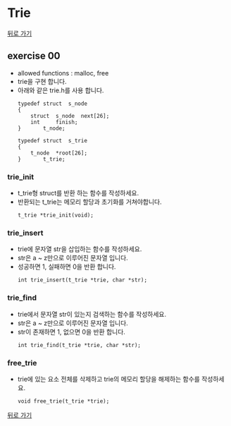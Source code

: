 # Trie

[뒤로 가기](..)

## exercise 00
- allowed functions : malloc, free
- trie을 구현 합니다.
- 아래와 같은 trie.h를 사용 합니다.
	```
	typedef struct	s_node
	{
		struct	s_node	next[26];
		int		finish;
	}		t_node;

	typedef struct	s_trie
	{
		t_node	*root[26];
	}		t_trie;
	```

### trie_init
- t_trie형 struct를 반환 하는 함수를 작성하세요.
- 반환되는 t_trie는 메모리 할당과 초기화를 거쳐야합니다.
	```
	t_trie *trie_init(void);
	```

### trie_insert
- trie에 문자열 str을 삽입하는 함수를 작성하세요.
- str은 a ~ z만으로 이루어진 문자열 입니다.
- 성공하면 1, 실패하면 0을 반환 합니다.
	```
	int trie_insert(t_trie *trie, char *str);
	```

### trie_find
- trie에서 문자열 str이 있는지 검색하는 함수를 작성하세요.
- str은 a ~ z만으로 이루어진 문자열 입니다.
- str이 존재하면 1, 없으면 0을 반환 합니다.
	```
	int trie_find(t_trie *trie, char *str);
	```

### free_trie
- trie에 있는 요소 전체를 삭제하고 trie의 메모리 할당을 해제하는 함수를 작성하세요.
	```
	void free_trie(t_trie *trie);
	```


[뒤로 가기](..)
